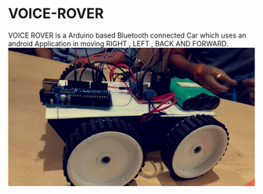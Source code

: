 # VOICE-ROVER
VOICE ROVER is a Arduino based Bluetooth connected Car which uses an android Application in moving RIGHT , LEFT , BACK AND FORWARD.
![](New-Folder/car.jpg)  

